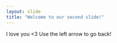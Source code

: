 ```yaml
---
layout: slide
title: "Welcome to our second slide!"
---
```

I love you <3
Use the left arrow to go back!
